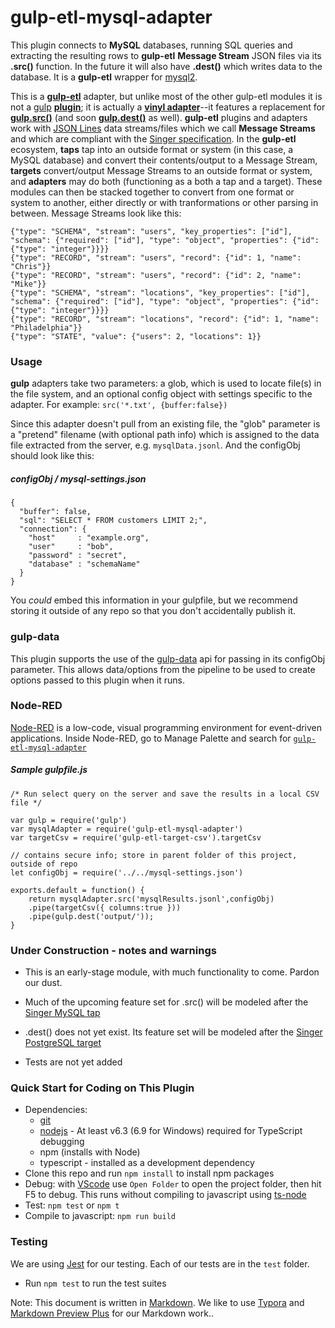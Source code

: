 # gulp-etl-mysql-adapter #

This plugin connects to **MySQL** databases, running SQL queries and extracting the resulting rows to **gulp-etl** **Message Stream** JSON files via its **.src()** function. In the future it will also have **.dest()** which writes data to the database. It is a **gulp-etl** wrapper for [mysql2](https://www.npmjs.com/package/mysql2).

This is a **[gulp-etl](https://gulpetl.com/)** adapter, but unlike most of the other gulp-etl modules it is not a [gulp](https://gulpjs.com/) **[plugin](https://gulpjs.com/docs/en/getting-started/using-plugins)**; it is actually a **[vinyl adapter](https://gulpjs.com/docs/en/api/concepts#vinyl-adapters)**--it features a replacement for **[gulp.src()](https://gulpjs.com/docs/en/api/src)** (and soon **[gulp.dest()](https://gulpjs.com/docs/en/api/dest)** as well). **gulp-etl** plugins and adapters work with [JSON Lines](https://jsonlines.org/) data streams/files which we call **Message Streams** and which are compliant with the [Singer specification](https://github.com/singer-io/getting-started/blob/master/docs/SPEC.md#output). In the **gulp-etl** ecosystem, **taps** tap into an outside format or system (in this case, a MySQL database) and convert their contents/output to a Message Stream, **targets** convert/output Message Streams to an outside format or system, and **adapters** may do both (functioning as a both a tap and a target). These modules can then be stacked together to convert from one format or system to another, either directly or with tranformations or other parsing in between. Message Streams look like this:

```
{"type": "SCHEMA", "stream": "users", "key_properties": ["id"], "schema": {"required": ["id"], "type": "object", "properties": {"id": {"type": "integer"}}}}
{"type": "RECORD", "stream": "users", "record": {"id": 1, "name": "Chris"}}
{"type": "RECORD", "stream": "users", "record": {"id": 2, "name": "Mike"}}
{"type": "SCHEMA", "stream": "locations", "key_properties": ["id"], "schema": {"required": ["id"], "type": "object", "properties": {"id": {"type": "integer"}}}}
{"type": "RECORD", "stream": "locations", "record": {"id": 1, "name": "Philadelphia"}}
{"type": "STATE", "value": {"users": 2, "locations": 1}}
```

### Usage
**gulp** adapters take two parameters: a glob, which is used to locate file(s) in the file system, and an optional config object with settings specific to the adapter. For example: ```src('*.txt', {buffer:false})```

Since this adapter doesn't pull from an existing file, the "glob" parameter is a "pretend" filename (with optional path info) which is assigned to the data file extracted from the server, e.g. ```mysqlData.jsonl```. And the configObj should look like this: 
##### configObj / mysql-settings.json
```
{
  "buffer": false,
  "sql": "SELECT * FROM customers LIMIT 2;",
  "connection": {
    "host"     : "example.org",
    "user"     : "bob",
    "password" : "secret",
    "database" : "schemaName"
  }
}
```
You *could* embed this information in your gulpfile, but we recommend storing it outside of any repo so that you don't accidentally publish it.
 
### gulp-data ###
This plugin supports the use of the [gulp-data](https://github.com/colynb/gulp-data#readme) api for passing in its configObj parameter. This
allows data/options from the pipeline to be used to create options passed to this plugin when it runs. 

### Node-RED ###
[Node-RED](https://nodered.org/) is a low-code, visual programming environment for event-driven applications. Inside Node-RED, go to Manage Palette and search for [`gulp-etl-mysql-adapter`](https://flows.nodered.org/node/gulp-etl-mysql-adapter)

##### Sample gulpfile.js
```
/* Run select query on the server and save the results in a local CSV file */

var gulp = require('gulp')
var mysqlAdapter = require('gulp-etl-mysql-adapter')
var targetCsv = require('gulp-etl-target-csv').targetCsv

// contains secure info; store in parent folder of this project, outside of repo
let configObj = require('../../mysql-settings.json')

exports.default = function() {
    return mysqlAdapter.src('mysqlResults.jsonl',configObj)
    .pipe(targetCsv({ columns:true }))
    .pipe(gulp.dest('output/'));    
}
```

### Under Construction - notes and warnings
* This is an early-stage module, with much functionality to come. Pardon our dust.
* Much of the upcoming feature set for .src() will be modeled after the [Singer MySQL tap](https://www.singer.io/tap/mysql/)
* .dest() does not yet exist. Its feature set will be modeled after the [Singer PostgreSQL target](https://www.singer.io/target/postgresql/)

* Tests are not yet added

### Quick Start for Coding on This Plugin
* Dependencies: 
    * [git](https://git-scm.com/downloads)
    * [nodejs](https://nodejs.org/en/download/releases/) - At least v6.3 (6.9 for Windows) required for TypeScript debugging
    * npm (installs with Node)
    * typescript - installed as a development dependency
* Clone this repo and run `npm install` to install npm packages
* Debug: with [VScode](https://code.visualstudio.com/download) use `Open Folder` to open the project folder, then hit F5 to debug. This runs without compiling to javascript using [ts-node](https://www.npmjs.com/package/ts-node)
* Test: `npm test` or `npm t`
* Compile to javascript: `npm run build`

### Testing

We are using [Jest](https://facebook.github.io/jest/docs/en/getting-started.html) for our testing. Each of our tests are in the `test` folder.

- Run `npm test` to run the test suites



Note: This document is written in [Markdown](https://daringfireball.net/projects/markdown/). We like to use [Typora](https://typora.io/) and [Markdown Preview Plus](https://chrome.google.com/webstore/detail/markdown-preview-plus/febilkbfcbhebfnokafefeacimjdckgl?hl=en-US) for our Markdown work..
